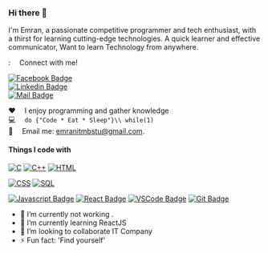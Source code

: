 ### Hi there 👋


I'm Emran, a passionate competitive programmer and tech enthusiast, with a thirst for learning cutting-edge technologies. A quick learner and effective communicator, Want to learn Technology from anywhere.

: &emsp;Connect with me!

[![Facebook Badge](https://img.shields.io/badge/Facebook-1877F2?style=for-the-badge&logo=facebook&logoColor=white)](https://www.facebook.com/its.Emranali/)  
[![Linkedin Badge](https://img.shields.io/badge/LinkedIn-0077B5?style=for-the-badge&logo=linkedin&logoColor=white)](https://www.linkedin.com/in/itsemran/)  
[![Mail Badge](https://img.shields.io/badge/Gmail-D14836?style=for-the-badge&logo=gmail&logoColor=white)](mailto:emranitmbstu@gmail.com)

:hearts: &emsp;I enjoy programming and gather knowledge <br/>
:computer: &emsp;`do {"Code * Eat * Sleep"}\\
while(1)` <br/>
:e-mail: &emsp;Email me: emranitmbstu@gmail.com.<br/>


#### Things I code with

[![C](https://img.shields.io/badge/-C-White?style=for-the-badge&labelColor=black&logo=c&logoColor=white)](#)
[![C++](https://img.shields.io/badge/-CPP-0864aa?style=for-the-badge&labelColor=black&logo=cplusplus&logoColor=blue)](#)
[![HTML](https://img.shields.io/badge/-HTML-EC7063?style=for-the-badge&labelColor=black&logo=html5&logoColor=#EC7063)](#)

[![CSS](https://img.shields.io/badge/-CSS-186A3B?style=for-the-badge&labelColor=black&logo=css3&logoColor=186A3B)](#)
[![SQL](https://img.shields.io/badge/-SQL-186A3B?style=for-the-badge&labelColor=black&logo=mysql&logoColor=white)](#)

[![Javascript Badge](https://img.shields.io/badge/-Javascript-F0DB4F?style=for-the-badge&labelColor=black&logo=javascript&logoColor=F0DB4F)](#)
[![React Badge](https://img.shields.io/badge/-React-61DBFB?style=for-the-badge&labelColor=black&logo=react&logoColor=61DBFB)](#)
  [![VSCode Badge](https://img.shields.io/badge/Visual_Studio-5C2D91?style=for-the-badge&logo=visual%20studio&logoColor=white)](#)
   [![Git Badge](https://img.shields.io/badge/Git-F05032?style=for-the-badge&logo=git&logoColor=white)](#)





- 🔭 I’m currently not working .
- 🌱 I’m currently learning ReactJS
- 👯 I’m looking to collaborate IT Company 
- ⚡ Fun fact: 'Find yourself'
